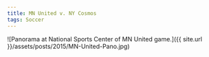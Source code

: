 ```yaml
---
title: MN United v. NY Cosmos
tags: Soccer
---
```


![Panorama at National Sports Center of MN United game.]({{ site.url }}/assets/posts/2015/MN-United-Pano.jpg)
